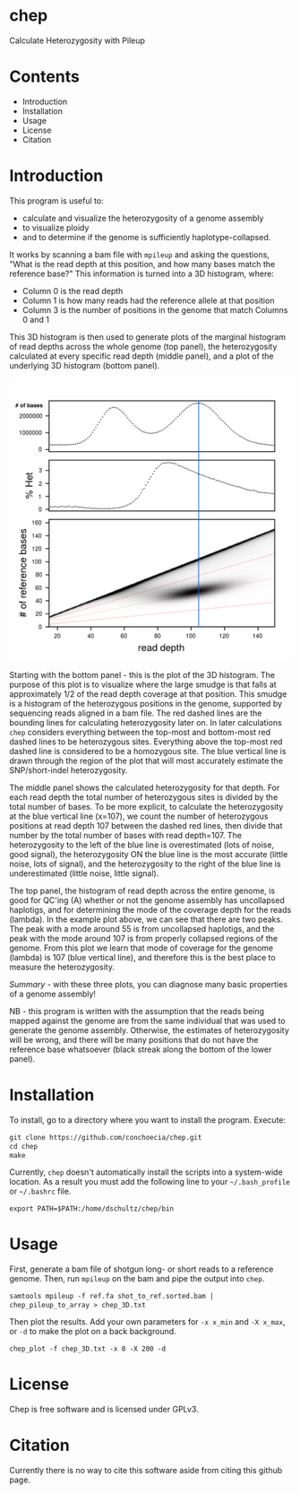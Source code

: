 # chep
Calculate Heterozygosity with Pileup



# Contents
- Introduction
- Installation
- Usage
- License
- Citation

# Introduction

This program is useful to:
  - calculate and visualize the heterozygosity of a genome assembly
  - to visualize ploidy
  - and to determine if the genome is sufficiently haplotype-collapsed.
  
It works by scanning a bam file with `mpileup` and asking the questions, "What is the read depth at this position, and how many bases match the reference base?" This information is turned into a 3D histogram, where:
  - Column 0 is the read depth
  - Column 1 is how many reads had the reference allele at that position
  - Column 3 is the number of positions in the genome that match Columns 0 and 1
  
This 3D histogram is then used to generate plots of the marginal histogram of read depths across the whole genome (top panel), the heterozygosity calculated at every specific read depth (middle panel), and a plot of the underlying 3D histogram (bottom panel).

![het](doc/marginal_het_het_plot.png)

Starting with the bottom panel - this is the plot of the 3D histogram. The purpose of this plot is to visualize where the large smudge is that falls at approximately 1/2 of the read depth coverage at that position. This smudge is a histogram of the heterozygous positions in the genome, supported by sequencing reads aligned in a bam file. The red dashed lines are the bounding lines for calculating heterozygosity later on. In later calculations `chep` considers everything between the top-most and bottom-most red dashed lines to be heterozygous sites. Everything above the top-most red dashed line is considered to be a homozygous site. The blue vertical line is drawn through the region of the plot that will most accurately estimate the SNP/short-indel heterozygosity.

The middle panel shows the calculated heterozygosity for that depth. For each read depth the total number of heterozygous sites is divided by the total number of bases. To be more explicit, to calculate the heterozygosity at the blue vertical line (x=107), we count the number of heterozygous positions at read depth 107 between the dashed red lines, then divide that number by the total number of bases with read depth=107. The heterozygosity to the left of the blue line is overestimated (lots of noise, good signal), the heterozygosity ON the blue line is the most accurate (little noise, lots of signal), and the heterozygosity to the right of the blue line is underestimated (little noise, little signal).

The top panel, the histogram of read depth across the entire genome, is good for QC'ing (A) whether or not the genome assembly has uncollapsed haplotigs, and for determining the mode of the coverage depth for the reads (lambda). In the example plot above, we can see that there are two peaks. The peak with a mode around 55 is from uncollapsed haplotigs, and the peak with the mode around 107 is from properly collapsed regions of the genome. From this plot we learn that mode of coverage for the genome (lambda) is 107 (blue vertical line), and therefore this is the best place to measure the heterozygosity.

*Summary* - with these three plots, you can diagnose many basic properties of a genome assembly! 

NB - this program is written with the assumption that the reads being mapped against the genome are from the same individual that was used to generate the genome assembly. Otherwise, the estimates of heterozygosity will be wrong, and there will be many positions that do not have the reference base whatsoever (black streak along the bottom of the lower panel).

# Installation

To install, go to a directory where you want to install the program. Execute:

```
git clone https://github.com/conchoecia/chep.git
cd chep
make
```

Currently, `chep` doesn't automatically install the scripts into a system-wide location. As a result you must add the following line to your `~/.bash_profile` or `~/.bashrc` file.

```
export PATH=$PATH:/home/dschultz/chep/bin
```

# Usage

First, generate a bam file of shotgun long- or short reads to a reference genome. Then, run `mpileup` on the bam and pipe the output into `chep`.

```
samtools mpileup -f ref.fa shot_to_ref.sorted.bam | chep_pileup_to_array > chep_3D.txt
```

Then plot the results. Add your own parameters for `-x x_min` and `-X x_max`, or `-d` to make the plot on a back background. 

```
chep_plot -f chep_3D.txt -x 0 -X 200 -d
```

# License

Chep is free software and is licensed under GPLv3.

# Citation

Currently there is no way to cite this software aside from citing this github page.
